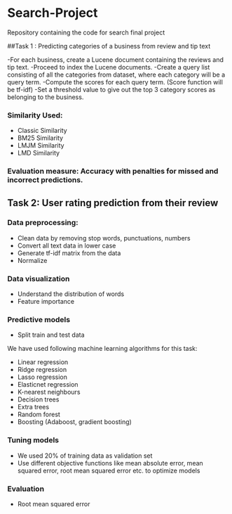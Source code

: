 # Search-Project
Repository containing the code for search final project

##Task 1 : Predicting categories of a business from review and tip text

-For each business, create a Lucene document containing the reviews and tip text.
-Proceed to index the Lucene documents.
-Create a query list consisting of all the categories from dataset, where each category will be a query term.
-Compute the scores for each query term. (Score function will be tf-idf)
-Set a threshold value to give out the top 3 category scores as belonging to the business.

### Similarity Used:
- Classic Similarity
- BM25 Similarity
- LMJM Similarity 
- LMD Similarity

### Evaluation measure: Accuracy with penalties for missed and incorrect predictions.


## Task 2: User rating prediction from their review

### Data preprocessing:
- Clean data by removing stop words, punctuations, numbers
- Convert all text data in lower case
- Generate tf-idf matrix from the data
- Normalize

### Data visualization
- Understand the distribution of words
- Feature importance

### Predictive models
- Split train and test data

We have used following machine learning algorithms for this task:
- Linear regression
- Ridge regression
- Lasso regression
- Elasticnet regression
- K-nearest neighbours
- Decision trees
- Extra trees
- Random forest 
- Boosting (Adaboost, gradient boosting)

### Tuning models
- We used 20% of training data as validation set
- Use different objective functions like mean absolute error, mean squared error, root mean squared error etc. to optimize models
 
### Evaluation 
- Root mean squared error
